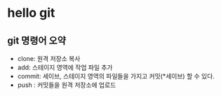 # hello git
## git 명령어 오약
- clone: 원격 저장소 복사
- add: 스테이지 영역에 작업 파일 추가
- commit: 세이브, 스테이지 영역의 파일들을 가지고 커밋(*세이브) 할 수 있다.
- push : 커밋들을 원격 저장소에 업로드